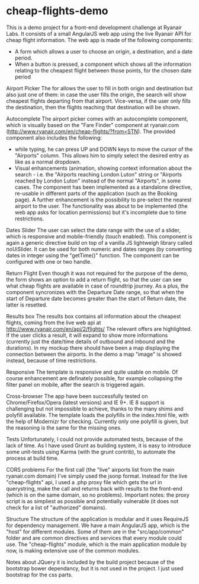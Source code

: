 # cheap-flights-demo
This is a demo project for a front-end development challenge at Ryanair Labs. 
It consists of a small AngularJS web app using the live Ryanair API for cheap flight information. The web app is made of the following components:

- A form which allows a user to choose an origin, a destination, and a date period. 
- When a button is pressed, a component which shows all the information relating to the cheapest flight between those points, for the chosen date period

Airport Picker
The for allows the user to fill in both origin and destination but also just one of them: in case the user fills the origin, 
the search will show cheapest flights departing from that airport. Vice-versa, if the user only fills the destination, then the flights reaching that destination will be shown.

Autocomplete
The airport picker comes with an autocomplete component, which is visually based on the "Fare Finder" component at ryanair.com
(http://www.ryanair.com/en/cheap-flights/?from=STN).
The provided component also includes the following:
* while typing, he can press UP and DOWN keys to move the cursor of the "Airports" column. This allows him to simply select the desired entry as like as a normal dropdown. 
* Visual enhancements (animation, showing context information about the search - i.e. the "Airports reaching London Luton" string or "Airports reached by London Luton" instead of the normal "Airports", in some cases. 
The component has been implemented as a standalone directive, re-usable in different parts of the application (such as the Booking page).
A further enhancement is the possibility to pre-select the nearest airport to the user. The functionality was about to be implemented (the web app asks for location permissions) but it's incomplete due to time restrictions.

Dates Slider
The user can select the date range with the use of a slider, which is responsive and mobile-friendly (touch enabled). This component is again a generic directive build on top of a vanilla JS lightweigh library called noUiSlider. It can be used for both numeric and dates ranges (by converting dates in integer using the "getTime()" function. 
The component can be configured with one or two handle. 

Return Flight
Even though it was not required for the purpose of the demo, the form shows an option to add a return flight, so that the user can see what cheap flights are available in case of roundtrip journey. 
As a plus, the component syncronizes with the Departure Date range, so that when the start of Departure date becomes greater than the start of Return date, the latter is resetted. 

Results box
The results box contains all information about the cheapest flights, coming from the live web api at 
http://www.ryanair.com/en/api/2/flights/
The relevant offers are highlighted. If the user clicks a result, it will expand to show more informations (currently just the date/time details of outbound and inbound and the durations). 
In my mockup there should have been a map displaying the connection between the airports. In the demo a map "image" is showed instead, because of time restrictions. 

Responsive
The template is responsive and quite usable on mobile. Of course enhancement are definately possible, for example collapsing the filter panel on mobile, after the search is triggered again. 

Cross-browser 
The app have been successfully tested on Chrome/Firefox/Opera (latest versions) and IE 9+. 
IE 8 support is challenging but not impossible to achieve, thanks to the many shims and polyfill available. 
The template loads the polyfills in the index.html file, with the help of Modernizr for checking. 
Currently only one polyfill is given, but the reasoning is the same for the missing ones. 

Tests
Unfortunately, I could not provide automated tests, because of the lack of time. As I have used Grunt as building system, it is easy to introduce some unit-tests using Karma (with the grunt contrib), to automate the process at build time. 

CORS problems
For the first call (the "live" airports list from the main ryanair.com domain) I've simply used the jsonp format. Instead for the live "cheap-flights" api, I used a .php proxy file which gets the url in querystring, make the call and returns back with results to the front-end (which is on the same domain, so no problems). 
Important notes: the proxy script is as simpliest as possible and potentially vulnerable (it does not check for a list of "authorized" domains).

Structure
The structure of the application is modular and it uses RequireJS for dependency management. 
We have a main AngularJS app, which is the "host" for different modules. Some of them are in the "src/app/common" folder and are common directives and services that every module could use. The "cheap-flights" module, which is the main application module by now, is making extensive use of the common modules.

Notes about JQuery
it is included by the build project because of the bootstrap bower dependancy, but it is not used in the project. I just used bootstrap for the css parts.
